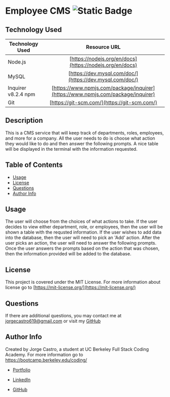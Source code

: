 # Employee CMS ![Static Badge](https://img.shields.io/badge/license-MIT-blue)

## Technology Used

| Technology Used     |                                   Resource URL                                   |
| ------------------- | :------------------------------------------------------------------------------: |
| Node.js             |             [https://nodejs.org/en/docs](https://nodejs.org/en/docs)             |
| MySQL               |             [https://dev.mysql.com/doc/](https://dev.mysql.com/doc/)             |
| Inquirer v8.2.4 npm | [https://www.npmjs.com/package/inquirer](https://www.npmjs.com/package/inquirer) |
| Git                 |                   [https://git-scm.com/](https://git-scm.com/)                   |

## Description

This is a CMS service that will keep track of departments, roles, employees, and more for a company. All the user needs to do is choose what action they would like to do and then answer the following prompts. A nice table will be displayed in the terminal with the information requested.

## Table of Contents

- [Usage](#usage)
- [License](#license)
- [Questions](#questions)
- [Author Info](#author-info)

## Usage

The user will choose from the choices of what actions to take. If the user decides to view either department, role, or employees, then the user will be shown a table with the requsted information. If the user wishes to add data into the database, then the user will need to pick an 'Add' action. After the user picks an action, the user will need to answer the following prompts. Once the user answers the prompts based on the action that was chosen, then the information provided will be added to the database.

## License

This project is covered under the MIT License. For more information about license go to [https://mit-license.org/](https://mit-license.org/)

## Questions

If there are additional questions, you may contact me at jorgecastro619@gmail.com or visit my [GitHub](https://github.com/Jacastro619)

## Author Info

Created by Jorge Castro, a student at UC Berkeley Full Stack Coding Academy. For more information go to https://bootcamp.berkeley.edu/coding/

- [Portfolio](https://jacastro619.github.io/my-portfolio/)

- [LinkedIn](https://www.linkedin.com/in/jorge-castro-2a9545177/)

- [GitHub](https://www.linkedin.com/in/jorge-castro-2a9545177/)
